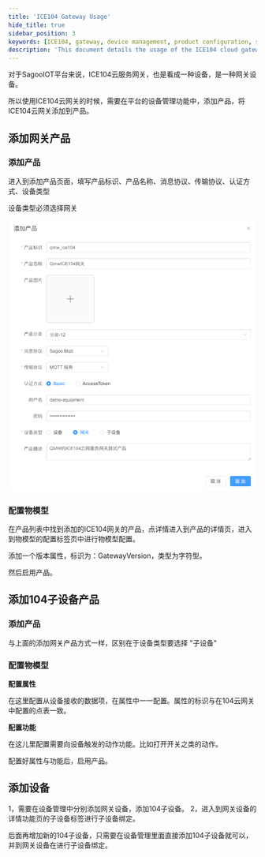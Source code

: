 ```yaml
---
title: 'ICE104 Gateway Usage'
hide_title: true
sidebar_position: 3
keywords: [ICE104, gateway, device management, product configuration, sub-device, data items, actions]
description: 'This document details the usage of the ICE104 cloud gateway with the SagooIOT platform, including adding gateway products, configuring data items, and managing sub-devices.'
---
```



对于SagooIOT平台来说，ICE104云服务网关，也是看成一种设备，是一种网关设备。

所以使用ICE104云网关的时候，需要在平台的设备管理功能中，添加产品，将ICE104云网关添加到产品。


## 添加网关产品

### 添加产品
进入到添加产品页面，填写产品标识、产品名称、消息协议、传输协议、认证方式、设备类型

设备类型必须选择网关 

![](../../imgs/extended/104add.png)

### 配置物模型
在产品列表中找到添加的ICE104网关的产品，点详情进入到产品的详情页，进入到物模型的配置标签页中进行物模型配置。

添加一个版本属性，标识为：GatewayVersion，类型为字符型。

然后启用产品。

## 添加104子设备产品
### 添加产品
与上面的添加网关产品方式一样，区别在于设备类型要选择 "子设备"

### 配置物模型

**配置属性**

在这里配置从设备接收的数据项，在属性中一一配置。属性的标识与在104云网关中配置的点表一致。

**配置功能**

在这儿里配置需要向设备触发的动作功能。比如打开开关之类的动作。

配置好属性与功能后，启用产品。

## 添加设备

1，需要在设备管理中分别添加网关设备，添加104子设备。
2，进入到网关设备的详情功能页的子设备标签进行子设备绑定。

后面再增加新的104子设备，只需要在设备管理里面直接添加104子设备就可以，并到网关设备在进行子设备绑定。




